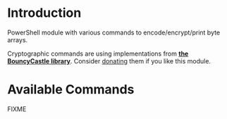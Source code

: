 # Introduction 

PowerShell module with various commands to encode/encrypt/print byte arrays.

Cryptographic commands are using implementations from **[the BouncyCastle library](http://bouncycastle.org/csharp/index.html)**. Consider [donating](https://www.bouncycastle.org/donate/index.cgi) them if you like this module.

# Available Commands

FIXME


